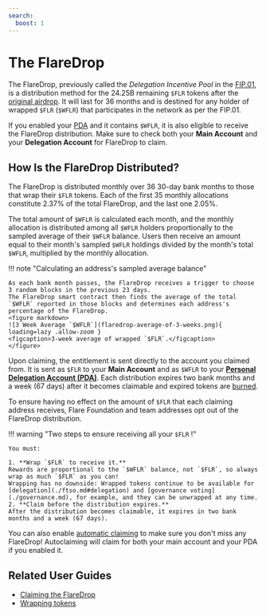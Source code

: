 ```yaml
---
search:
  boost: 1
---
```


# The FlareDrop

The FlareDrop, previously called the _Delegation Incentive Pool_ in the [FIP.01](https://flare.network/fip01/), is a distribution method for the 24.25B remaining `$FLR` tokens after the [original airdrop](./archive/flare-launch-process.md#definitions).
It will last for 36 months and is destined for any holder of wrapped `$FLR` (`$WFLR`) that participates in the network as per the FIP.01.

If you enabled your [PDA](./personal-delegation-account.md) and it contains `$WFLR`, it is also eligible to receive the FlareDrop distribution.
Make sure to check both your **Main Account** and your **Delegation Account** for FlareDrop to claim.

## How Is the FlareDrop Distributed?

The FlareDrop is distributed monthly over 36 30-day bank months to those that wrap their `$FLR` tokens.
Each of the first 35 monthly allocations constitute 2.37% of the total FlareDrop, and the last one 2.05%.

The total amount of `$WFLR` is calculated each month, and the monthly allocation is distributed among all `$WFLR` holders proportionally to the sampled average of their `$WFLR` balance.
Users then receive an amount equal to their month's sampled `$WFLR` holdings divided by the month's total `$WFLR`, multiplied by the monthly allocation.

!!! note "Calculating an address's sampled average balance"

    As each bank month passes, the FlareDrop receives a trigger to choose 3 random blocks in the previous 23 days.
    The FlareDrop smart contract then finds the average of the total `$WFLR` reported in those blocks and determines each address's percentage of the FlareDrop.
    <figure markdown>
    ![3 Week Average `$WFLR`](flaredrop-average-of-3-weeks.png){ loading=lazy .allow-zoom }
    <figcaption>3-week average of wrapped `$FLR`.</figcaption>
    </figure>

Upon claiming, the entitlement is sent directly to the account you claimed from.
It is sent as `$FLR` to your **Main Account** and as `$WFLR` to your **[Personal Delegation Account (PDA)](./personal-delegation-account.md)**.
Each distribution expires two bank months and a week (67 days) after it becomes claimable and expired tokens are [burned](glossary.md#burn).

To ensure having no effect on the amount of `$FLR` that each claiming address receives, Flare Foundation and team addresses opt out of the FlareDrop distribution.

!!! warning "Two steps to ensure receiving all your `$FLR` !"

    You must:

    1. **Wrap `$FLR` to receive it.**
    Rewards are proportional to the `$WFLR` balance, not `$FLR`, so always wrap as much `$FLR` as you can!
    Wrapping has no downside: Wrapped tokens continue to be available for [delegation](./ftso.md#delegation) and [governance voting](./governance.md), for example, and they can be unwrapped at any time.
    2. **Claim before the distribution expires.**
    After the distribution becomes claimable, it expires in two bank months and a week (67 days).

You can also enable [automatic claiming](./automatic-claiming.md) to make sure you don't miss any FlareDrop! Autoclaiming will claim for both your main account and your PDA if you enabled it.

## Related User Guides

* [Claiming the FlareDrop](../user/claiming-the-flaredrop.md)
* [Wrapping tokens](../user/wrapping-tokens.md)
